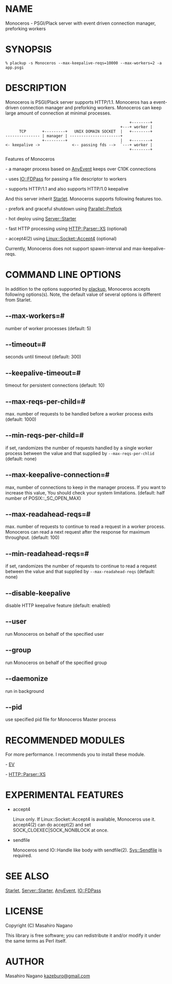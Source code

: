 # NAME

Monoceros - PSGI/Plack server with event driven connection manager, preforking workers

# SYNOPSIS

    % plackup -s Monoceros --max-keepalive-reqs=10000 --max-workers=2 -a app.psgi

# DESCRIPTION

Monoceros is PSGI/Plack server supports HTTP/1.1. Monoceros has a event-driven 
connection manager and preforking workers. Monoceros can keep large amount of 
connection at minimal processes.

                                                          +--------+
                                                      +---+ worker |
          TCP       +---------+   UNIX DOMAIN SOCKET  |   +--------+
    --------------- | manager | ----------------------+ 
                    +---------+                       |   +--------+
    <- keepalive ->              <-- passing fds -->  `---+ worker |
                                                          +--------+

Features of Monoceros

\- a manager process based on [AnyEvent](https://metacpan.org/pod/AnyEvent) keeps over C10K connections

\- uses [IO::FDPass](https://metacpan.org/pod/IO::FDPass) for passing a file descriptor to workers

\- supports HTTP/1.1 and also supports HTTP/1.0 keepalive

And this server inherit [Starlet](https://metacpan.org/pod/Starlet). Monoceros supports following features too.

\- prefork and graceful shutdown using [Parallel::Prefork](https://metacpan.org/pod/Parallel::Prefork)

\- hot deploy using [Server::Starter](https://metacpan.org/pod/Server::Starter)

\- fast HTTP processing using [HTTP::Parser::XS](https://metacpan.org/pod/HTTP::Parser::XS) (optional)

\- accept4(2) using [Linux::Socket::Accept4](https://metacpan.org/pod/Linux::Socket::Accept4) (optional)

Currently, Monoceros does not support spawn-interval and max-keepalive-reqs.

# COMMAND LINE OPTIONS

In addition to the options supported by [plackup](https://metacpan.org/pod/plackup), Monoceros accepts following options(s).
Note, the default value of several options is different from Starlet.

## --max-workers=#

number of worker processes (default: 5)

## --timeout=#

seconds until timeout (default: 300)

## --keepalive-timeout=#

timeout for persistent connections (default: 10)

## --max-reqs-per-child=#

max. number of requests to be handled before a worker process exits (default: 1000)

## --min-reqs-per-child=#

if set, randomizes the number of requests handled by a single worker process between the value and that supplied by `--max-reqs-per-chlid` (default: none)

## --max-keepalive-connection=#

max, number of connections to keep in the manager process. If you want to increase this value, You should check your system limitations. (default: half number of POSIX::\_SC\_OPEN\_MAX)

## --max-readahead-reqs=#

max. number of requests to continue to read a request in a worker process. Monoceros can read a next request after the response for maximum throughput. (default: 100)

## --min-readahead-reqs=#

if set, randomizes the number of requests to continue to read a request between the value and that supplied by `--max-readahead-reqs` (default: none)

## --disable-keepalive

disable HTTP keepalive feature (default: enabled)

## \--user

run Monoceros on behalf of the specified user

## \--group

run Monoceros on behalf of the specified group

## \--daemonize

run in background

## \--pid

use specified pid file for Monoceros Master process


# RECOMMENDED MODULES

For more performance. I recommends you to install these module.

\- [EV](https://metacpan.org/pod/EV)

\- [HTTP::Parser::XS](https://metacpan.org/pod/HTTP::Parser::XS)

# EXPERIMENTAL FEATURES

- accept4

    Linux only. If Linux::Socket::Accept4 is available, Monoceros use it.
    accept4(2) can do accept(2) and set SOCK\_CLOEXEC|SOCK\_NONBLOCK at once. 

- sendfile

    Monoceros send IO::Handle like body with sendfile(2). [Sys::Sendfile](https://metacpan.org/pod/Sys::Sendfile) is required.

# SEE ALSO

[Starlet](https://metacpan.org/pod/Starlet), [Server::Starter](https://metacpan.org/pod/Server::Starter), [AnyEvent](https://metacpan.org/pod/AnyEvent), [IO::FDPass](https://metacpan.org/pod/IO::FDPass)

# LICENSE      

Copyright (C) Masahiro Nagano

This library is free software; you can redistribute it and/or modify
it under the same terms as Perl itself.

# AUTHOR

Masahiro Nagano <kazeburo@gmail.com>
